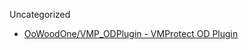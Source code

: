 Uncategorized

* [OoWoodOne/VMP_ODPlugin - VMProtect OD Plugin](https://github.com/OoWoodOne/VMP_ODPlugin)
